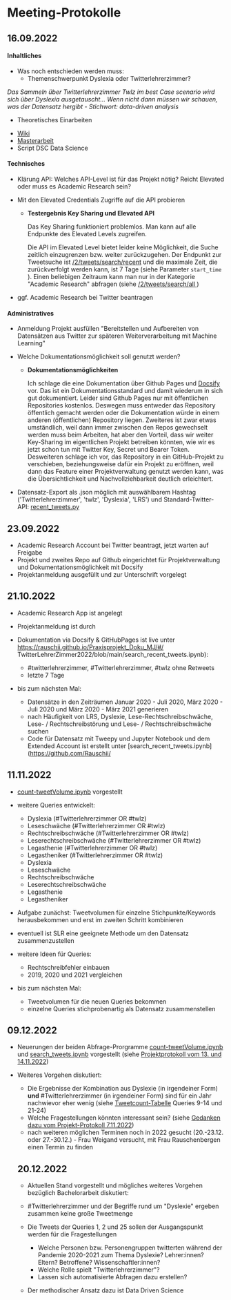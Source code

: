 # Meeting-Protokolle
##  16.09.2022
#### Inhaltliches
* Was noch entschieden werden muss:
    * Themenschwerpunkt Dyslexia oder Twitterlehrerzimmer?

_Das Sammeln über Twitterlehrerzimmer Twlz im best Case scenario wird sich über Dyslexia ausgetauscht... Wenn nicht dann müssen wir schauen, was der Datensatz hergibt - Stichwort: data-driven analysis_

* Theoretisches Einarbeiten
- [Wiki](https://github.com/Rauschii/TwitterLehrerZimmer2022/blob/main/Literatur/Wiki%20MLCluster.html)
- [Masterarbeit](https://github.com/Rauschii/TwitterLehrerZimmer2022/blob/main/Literatur/Dyslexia%20and%20Twitter.pdf)
- Script DSC Data Science

####  Technisches
* Klärung API: Welches API-Level ist für das Projekt nötig? Reicht Elevated oder muss es Academic Research sein?
* Mit den Elevated Credentials Zugriffe auf die API probieren
    * **Testergebnis Key Sharing und Elevated API**

        Das Key Sharing funktioniert problemlos. Man kann auf alle Endpunkte des Elevated Levels zugreifen.

        Die API im Elevated Level bietet leider keine Möglichkeit, die Suche zeitlich einzugrenzen bzw. weiter zurückzugehen. Der Endpunkt zur Tweetsuche ist [/2/tweets/search/recent](https://developer.twitter.com/en/docs/twitter-api/tweets/search/api-reference/get-tweets-search-recent) und die maximale Zeit, die zurückverfolgt werden kann, ist 7 Tage (siehe Parameter `start_time` ). Einen beliebigen Zeitraum kann man nur in der Kategorie "Academic Research" abfragen (siehe [ /2/tweets/search/all ](https://developer.twitter.com/en/docs/twitter-api/tweets/search/api-reference/get-tweets-search-all))

* ggf. Academic Research bei Twitter beantragen

#### Administratives
* Anmeldung Projekt ausfüllen "Bereitstellen und Aufbereiten von Datensätzen aus Twitter zur späteren Weiterverarbeitung mit Machine Learning"
* Welche Dokumentationsmöglichkeit soll genutzt werden?
    * **Dokumentationsmöglichkeiten**

        Ich schlage die eine Dokumentation über Github Pages und [Docsify](https://github.com/docsifyjs/docsify) vor. Das ist ein Dokumentationsstandard und damit wiederum in sich gut dokumentiert. Leider sind Github Pages nur mit öffentlichen Repositories kostenlos. Deswegen muss entweder das Repository öffentlich gemacht werden oder die Dokumentation würde in einem anderen (öffentlichen) Repository liegen. Zweiteres ist zwar etwas umständlich, weil dann immer zwischen den Repos gewechselt werden muss beim Arbeiten, hat aber den Vorteil, dass wir weiter Key-Sharing im eigentlichen Projekt betreiben könnten, wie wir es jetzt schon tun mit Twitter Key, Secret und Bearer Token.
        Desweiteren schlage ich vor, das Repository in ein GitHub-Projekt zu verschieben, beziehungsweise dafür ein Projekt zu eröffnen, weil dann das Feature einer Projektverwaltung genutzt werden kann, was die Übersichtlichkeit und Nachvollziehbarkeit deutlich erleichtert.


* Datensatz-Export als .json möglich mit auswählbarem Hashtag ('Twitterlehrerzimmer', 'twlz', 'Dyslexia', 'LRS') und Standard-Twitter-API: [recent_tweets.py](https://github.com/Rauschii/TwitterLehrerZimmer2022/blob/main/recent_tweets.py)
## 23.09.2022

* Academic Research Account bei Twitter beantragt, jetzt warten auf Freigabe
* Projekt und zweites Repo auf Github eingerichtet für Projektverwaltung und Dokumentationsmöglichkeit mit Docsify
* Projektanmeldung ausgefüllt und zur Unterschrift vorgelegt

## 21.10.2022

* Academic Research App ist angelegt
* Projektanmeldung ist durch
* Dokumentation via Docsify & GitHubPages ist live unter https://rauschii.github.io/Praxisprojekt_Doku_MJ/#/
TwitterLehrerZimmer2022/blob/main/search_recent_tweets.ipynb):
	* #twitterlehrerzimmer, #Twitterlehrerzimmer, #twlz ohne Retweets
	* letzte 7 Tage

* bis zum nächsten Mal:
    * Datensätze in den Zeiträumen Januar 2020 - Juli 2020, März 2020 - Juli 2020 und März 2020 - März 2021 generieren
	* nach Häufigkeit von LRS, Dyslexie, Lese-Rechtschreibschwäche, Lese- / Rechtschreibstörung und Lese- / Rechtschreibschwäche suchen
	* Code für Datensatz mit Tweepy und Jupyter Notebook und dem Extended Account ist erstellt unter [search_recent_tweets.ipynb](https://github.com/Rauschii/

## 11.11.2022
* [count-tweetVolume.ipynb](https://github.com/Rauschii/TwitterLehrerZimmer2022/blob/main/count-tweetVolume.ipynb) vorgestellt
* weitere Queries entwickelt:
	* Dyslexia (#Twitterlehrerzimmer OR #twlz)
	* Leseschwäche (#Twitterlehrerzimmer OR #twlz)
	* Rechtschreibschwäche (#Twitterlehrerzimmer OR #twlz)
	* Leserechtschreibschwäche (#Twitterlehrerzimmer OR #twlz)
	* Legasthenie (#Twitterlehrerzimmer OR #twlz)
	* Legastheniker (#Twitterlehrerzimmer OR #twlz)
	* Dyslexia
	* Leseschwäche
	* Rechtschreibschwäche
	* Leserechtschreibschwäche
	* Legasthenie
	* Legastheniker
* Aufgabe zunächst: Tweetvolumen für einzelne Stichpunkte/Keywords herausbekommen und erst im zweiten Schritt kombinieren
* eventuell ist SLR eine geeignete Methode um den Datensatz zusammenzustellen
* weitere Ideen für Queries:
	* Rechtschreibfehler einbauen
	* 2019, 2020 und 2021 vergleichen

* bis zum nächsten Mal:
	* Tweetvolumen für die neuen Queries bekommen
	* einzelne Queries stichprobenartig als Datensatz zusammenstellen

## 09.12.2022
* Neuerungen der beiden Abfrage-Prorgramme [count-tweetVolume.ipynb](https://github.com/Rauschii/TwitterLehrerZimmer2022/blob/main/count-tweetVolume.ipynb) und [search_tweets.ipynb](https://github.com/Rauschii/TwitterLehrerZimmer2022/blob/main/search_tweets.ipynb) vorgestellt (siehe [Projektprotokoll vom 13. und 14.11.2022](./README.md?id=_13-amp-14112022))
* Weiteres Vorgehen diskutiert:
	* Die Ergebnisse der Kombination aus Dyslexie (in irgendeiner Form) **und** #Twitterlehrerzimmer (in irgendeiner Form) sind für ein Jahr nachwievor eher wenig (siehe [Tweetcount-Tabelle](./data/tweetcount-01.03.2020-28.02.2021.md) Queries 9-14 und 21-24)
	* Welche Fragestellungen könnten interessant sein? (siehe [Gedanken dazu vom Projekt-Protokoll 7.11.2022](./README.md?id=gedanken-dazu-1))
	* nach weiteren möglichen Terminen noch in 2022 gesucht (20.-23.12. oder 27.-30.12.) - Frau Weigand versucht, mit Frau Rauschenbergen einen Termin zu finden

	## 20.12.2022

	* Aktuellen Stand vorgestellt und mögliches weiteres Vorgehen bezüglich Bachelorarbeit diskutiert:

	* #Twitterlehrerzimmer und der Begriffe rund um "Dyslexie" ergeben zusammen keine große Tweetmenge
	* Die Tweets der Queries 1, 2 und 25 sollen der Ausgangspunkt werden für die Fragestellungen
		* Welche Personen bzw. Personengruppen twitterten während der Pandemie 2020-2021 zum Thema Dyslexie? Lehrer:innen? Eltern? Betroffene? Wissenschaftler:innen?
		* Welche Rolle spielt "Twitterlehrerzimmer"?
		* Lassen sich automatisierte Abfragen dazu erstellen?
	* Der methodischer Ansatz dazu ist Data Driven Science




